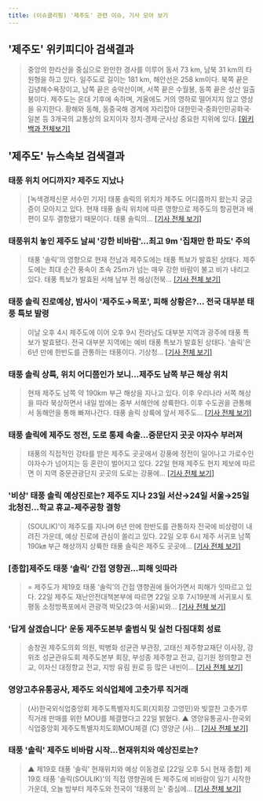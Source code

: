 ```yaml
---
title: (이슈클리핑) '제주도' 관련 이슈, 기사 모아 보기
---
```

## **'제주도'** 위키피디아 검색결과
>중앙의 한라산을 중심으로 완만한 경사를 이루어 동서 73 km, 남북 31 km의 타원형을 하고 있다. 일주도로 길이는 181 km, 해안선은 258 km이다. 북쪽 끝은 김녕해수욕장이고, 남쪽 끝은 송악산이며, 서쪽 끝은 수월봉, 동쪽 끝은 성산 일출봉이다. 제주도는 온대 기후에 속하며, 겨울에도 거의 영하로 떨어지지 않고 영상을 유지한다. 황해와 동해, 동중국해 경계에 자리잡아 대한민국·중화인민공화국·일본 등 3개국의 교통상의 요지이자 정치·경제·군사상 중요한 지위에 있다.
[[위키백과 전체보기]](https://ko.wikipedia.org/wiki/제주도)
## **'제주도'** 뉴스속보 검색결과
### 태풍 위치 어디까지? 제주도 지났나

>[녹색경제신문 서수민 기자] 태풍 솔릭의 위치가 제주도 어디쯤까지 왔는지 궁금증이 모아지고 있다. 현재 태풍 솔릭 위치에 따른 영향으로 제주도의 항공편과 배편이 모두 결항됐기 때문이다. 태풍 솔릭의...
[[기사 전체 보기]](http://www.greened.kr/news/articleView.html?idxno=72588)

### 태풍위치 놓인 제주도 날씨 '강한 비바람'…최고 9m '집채만 한 파도' 주의

>태풍 '솔릭'의 영향으로 현재 전남과 제주도에는 태풍 특보가 발효된 상태다. 제주도에는 최대 순간 풍속이 초속 25ｍ가 넘는 매우 강한 바람이 불고 비가 내리고 있다. 태풍 특보가 발효된 서해 남부 전 해상(전북...
[[기사 전체 보기]](http://news.wowtv.co.kr/NewsCenter/News/Read?articleId=A201808220439&t=NN)

### 태풍 솔릭 진로예상, 밤사이 '제주도→목포', 피해 상황은?… 전국 대부분 태풍 특보 발령

>이날 오후 4시 제주도에 이어 오후 9시 전라남도 대부분 지역과 광주에 태풍 특보가 발효됐다. 전국 대부분 지역에는 예비 태풍 특보가 발효된 상태다. '솔릭'은 6년 만에 한반도를 관통하는 태풍이다. 기상청...
[[기사 전체 보기]](http://www.kyeongin.com/main/view.php?key=20180822010007231)

### 태풍 솔릭 상륙, 위치 어디쯤인가 보니...제주도 남쪽 부근 해상 위치

>현재 제주도 남쪽 약 190km 부근 해상을 지나고 있다. 이후 우리나라 서쪽 해상을 따라 북상하면서 내일 밤에는 중부 서해안에 상륙한다. 이후 수도권을 관통해서 동해안을 통해 빠져나간다. 태풍 솔릭 상륙에 앞서 제주도...
[[기사 전체 보기]](http://kpenews.com/Board.aspx?BoardNo=17978)

### 태풍 솔릭에 제주도 정전, 도로 통제 속출...중문단지 곳곳 야자수 부러져

>태풍의 직접적인 강타를 받은 제주도 곳곳에서 강풍에 정전이 일어나고 가로수인 야자수가 넘어지는 등 혼란이 벌어지고 있다. 22일 현재 제주도 현지 제보에 따르면 이 지역 중문관광단지 곳곳의 도로는 강풍에...
[[기사 전체 보기]](http://www.kookje.co.kr/news2011/asp/newsbody.asp?code=0300&key=20180822.99099010509)

### '비상' 태풍 솔릭 예상진로는? 제주도 지나 23일 서산→24일 서울→25일 北청진…학교 휴교-제주공항 결항

>(SOULIK)'이 제주도를 지나며 6년 만에 한반도를 관통하자 전국에 비상령이 내려진 가운데, 예상 진로에 관심이 쏠리고 있다. 22일 오후 6시 제주 서귀포 남쪽 190㎞ 부근 해상까지 상륙한 태풍 솔릭은 제주도 곳곳에...
[[기사 전체 보기]](http://www.ajunews.com/view/20180822132919390)

### [종합]제주도 태풍 ‘솔릭’ 간접 영향권…피해 잇따라

>= 제주도가 제19호 태풍 ‘솔릭’의 간접 영향권에 들어가면서 피해가 잇따르고 있다. 22일 제주도 재난안전대책본부에 따르면 22일 오후 7시19분께 서귀포시 토평동 소정방폭포에서 관광객 박모(23·여·서울)씨와...
[[기사 전체 보기]](http://www.newsis.com/view/?id=NISX20180822_0000397697&cID=10813&pID=10800)

### '답게 살겠습니다' 운동 제주도본부 출범식 및 실천 다짐대회 성료

>송창권 제주도의회 의원, 박병화 성균관 부관장, 고태신 제주향교재단 이사장, 강위조 성균관유도회 제주도본부 회장, 부성종 제주향교 전교, 김기원 정의향교 전교, 이자신 대정향교 전교, 지방 유림 원로 등 많은 내빈이...
[[기사 전체 보기]](http://www.cfnews.kr/news.aspx/13730)

### 영양고추유통공사, 제주도 외식업체에 고춧가루 직거래

>(사)한국외식업중앙회 제주도특별자치도회(지회장 고영민)와 빛깔찬 고춧가루 직거래 판매를 위한 MOU를 체결했다고 22일 밝혔다. ▲ 영양유통공사-한국외식업중앙회 제주도특별자치도회MOU체결 (C) 영양군 (사)...
[[기사 전체 보기]](http://www.breaknews.com/sub_read.html?uid=596767&section=sc2)

### 태풍 '솔릭' 제주도 비바람 시작...현재위치와 예상진로는?

>▲ 제19호 태풍 '솔릭' 현재위치와 예상 이동경로 [22일 오후 5시 현재 종합] 제19호 태풍 '솔릭(SOULIK)'의 직접 영향권에 든 제주도에 비바람이 일기 시작한 가운데, 오늘 밤부터 제주도와 전국이 '태풍의 눈' 중심에...
[[기사 전체 보기]](http://www.headlinejeju.co.kr/?mod=news&act=articleView&idxno=343066)


